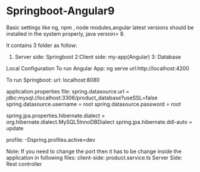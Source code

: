 # Springboot-Angular9

Basic settings like ng, npm , node modules,angular latest versions should be installed in the system properly, java version> 8.

It contains 3 folder as follow:
1. Server side: Springboot
2:Client side: my-app(Angular)
3: Database

Local Configuration
To run Angular App: ng serve
url:http://localhost:4200

To run Springboot:
url: localhost:8080

application.properties file:
spring.datasource.url = jdbc:mysql://localhost:3306/product_database?useSSL=false
spring.datasource.username = root
spring.datasource.password = root

spring.jpa.properties.hibernate.dialect = org.hibernate.dialect.MySQL5InnoDBDialect
spring.jpa.hibernate.ddl-auto = update

profile:
-Dspring.profiles.active=dev

Note: If you need to change the port then it has to be change inside the application in following files:
client-side: product.service.ts
Server Side: Rest controller


